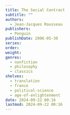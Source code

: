 ```yaml
---
title: The Social Contract
subtitle: ""
authors:
  - Jean-Jacques Rousseau
publishers:
  - Penguin
publishDate: 2006-05-30
series: 
order: 
weight: 
genres:
  - nonfiction
  - philosophy
  - classics
shelves:
  - translation
  - france
  - political-science
  - age-of-enlightenment
date: 2024-09-22 00:16
lastmod: 2024-09-22 00:16
---
```

